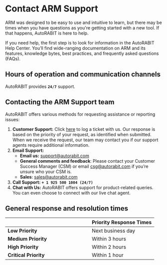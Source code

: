 # Contact ARM Support

ARM was designed to be easy to use and intuitive to learn, but there may be times when you have questions as you're getting started with a new tool. If that happens, AutoRABIT is here to help.

If you need help, the first step is to look for information in the AutoRABIT Help Center. You’ll find wide-ranging documentation on ARM and its features, knowledge bytes, best practices, and frequently asked questions (FAQs).

## Hours of operation and communication channels <a href="#hours-of-operation-and-communication-channels" id="hours-of-operation-and-communication-channels"></a>

AutoRABIT provides **`24/7`** support.

## Contacting the ARM Support team <a href="#contacting-the-arm-support-team" id="contacting-the-arm-support-team"></a>

AutoRABIT offers various methods for requesting assistance or reporting issues:

1. **Customer Support:** Click [here](https://support.autorabit.com/portal/en/newticket) to log a ticket with us. Our response is based on the priority of your request, as identified when submitted. When we receive the request, our team may contact you if our support agents require additional information.
2. **Email Support:**
   * **Email us:** [support@autorabit.com](mailto:support@autorabit.com)
   * **General comments and feedback**: Please contact your Customer Success Manager (CSM) or email [csg@autorabit.com](mailto:csg@autorabit.com) if you’re unsure who your CSM is.
   * **Sales**: [sales@autorabit.com](mailto:sales@autorabit.com)
3. **Call Support:** **`+ 1 925 500 1004 (24/7)`**
4. **Chat with Us:** AutoRABIT offers support for product-related queries. You can even choose to connect with our live chat agent.

## General response and resolution times <a href="#general-response-and-resolution-times" id="general-response-and-resolution-times"></a>

<table><thead><tr><th width="254"></th><th>Priority Response Times</th></tr></thead><tbody><tr><td><strong>Low Priority</strong></td><td>Next business day</td></tr><tr><td><strong>Medium Priority</strong></td><td>Within 3 hours</td></tr><tr><td><strong>High Priority</strong></td><td>Within 2 hours</td></tr><tr><td><strong>Critical Priority</strong></td><td>Within 1 hour</td></tr></tbody></table>

